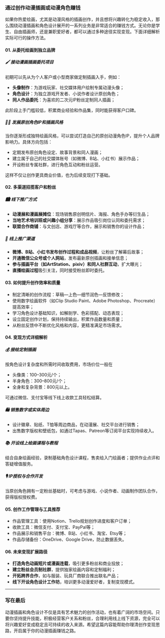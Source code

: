 ### 通过创作动漫插画或动漫角色赚钱

如果你热爱绘画，尤其是动漫风格的插画创作，并且想将兴趣转化为稳定收入，那么围绕动漫插画和角色设计展开的一系列业务是非常适合的赚钱方式。无论你是学生、自由插画师，还是兼职爱好者，都可以通过多种途径实现变现。下面详细解析实际可行的操作方法。

#### 01. 从委托绘画到独立品牌

##### 🖌️ 接动漫画插画委托项目

初期可以先从为个人客户或小型商家做定制插画入手，例如：


* **头像制作**：为游戏玩家、社交媒体用户绘制专属动漫头像；
* **角色设计**：为独立游戏开发者、小说作者设计原创角色；
* **同人作品委托**：为喜欢的二次元IP粉丝定制同人插画；

此阶段上手门槛较低，积累商业经验和作品集，同时能获得客户口碑。

##### 👩🎨 发展原创角色IP和插画风格

当你逐渐形成独特绘画风格，可以尝试打造自己的原创动漫角色IP，提升个人品牌影响力。具体方向包括：


* 定期发布原创角色设定、故事背景和同人漫画；
* 建立属于自己的社交媒体账号（如微博、B站、小红书）展示作品；
* 开设粉丝专属社群，进行角色互动和粉丝运营。

这样不仅让创作更具商业价值，也为后续变现打下基础。

#### 02. 多渠道招揽客户和粉丝

##### 🏙️ 线下推广方式

* **动漫展和漫画展摊位**：现场销售原创明信片、海报、角色手办等衍生品；
* **当地艺术培训班或兴趣小组分享**：展示作品吸引岗位认同和委托需求；
* **联盟合作商铺**：与文创店、游戏厅等合作，展示和销售你的设计作品；

##### 📱 线上推广渠道

* **微博、B站、小红书发布创作过程和成品视频**，让粉丝了解幕后故事；
* **开通微信公众号或个人网站**，发布最新原创插画和接单信息；
* **参与插画平台（如ArtStation、pixiv）和同人社群互动**，扩大曝光；
* **直播绘画过程**吸引关注，同时接受粉丝即时委托。

#### 03. 如何提升创作效率和质量

* 制定清晰的创作流程：草稿—上色—细节润色—反馈修改；
* 使用数字绘画软件（如Clip Studio Paint、Adobe Photoshop、Procreate）提高效率；
* 学习角色设计基础知识，如解剖学、色彩搭配、动态表现；
* 设立固定创作计划，保持持续输出，积累作品数量和质量；
* 从粉丝反馈中不断优化风格和内容，更精准满足市场需求。

#### 04. 变现方式详细解析

##### 💰 接绘定制插画

按角色设计复杂度和所需时间收取费用，市场价位一般在


* 头像类：100–300元/个；
* 半身角色：300–800元/个；
* 全身和复杂背景：800元以上。

可通过微信、支付宝等线下线上收款工具轻松结算。

##### 🛍️ 销售数字或实体周边

* 设计徽章、贴纸、T恤等周边商品，在动漫展、社交平台进行销售；
* 出售数字版权和壁纸包，如通过Tapas、Patreon等订阅平台实现持续收入。

##### 📚 开设线上绘画课程与教程

结合自身绘画经验，录制基础角色设计课程，售卖给入门绘画者；提供作业点评和答疑增值服务。

##### 🎙️ IP授权与合作开发

当原创角色拥有一定粉丝基础时，可考虑与游戏、小说作者、动画制作团队合作，获得版权授权费。

#### 05. 创作工作管理与工具推荐

* 作品管理工具：使用Notion、Trello规划创作进度和客户订单；
* 收款工具：微信支付、支付宝、PayPal等；
* 作品展示和销售平台：微博、B站、小红书、淘宝、Etsy等；
* 作品存储备份：OneDrive、Google Drive，防止数据丢失。

#### 06. 未来变现扩展路径

* **打造角色动画短片或漫画连载**，吸引更多粉丝和商业投放；
* **建立粉丝会员制社群**，提供独家绘画内容和定制福利；
* **开拓跨界合作**，如与服装、玩具厂商联合推出联名产品；
* **线下开设角色设计工作坊**，培训更多动漫爱好者，复制变现模式。

***

### 写在最后

动漫插画和角色设计不仅是具有艺术魅力的创作活动，也有着广阔的市场空间。只要你坚持提升技能，积极经营客户关系和粉丝，合理利用线上线下资源，完全可以将兴趣爱好变成稳定且可持续的收入来源。希望这篇内容能帮助你理清创作变现思路，开启属于你的动漫插画赚钱之路。
